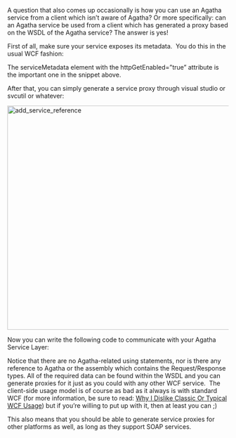 A question that also comes up occasionally is how you can use an Agatha service from a client which isn’t aware of Agatha? Or more specifically: can an Agatha service be used from a client which has generated a proxy based on the WSDL of the Agatha service? The answer is yes!

First of all, make sure your service exposes its metadata.&#160; You do this in the usual WCF fashion:

<script src="https://gist.github.com/3693369.js?file=s1.xml"></script>

The serviceMetadata element with the httpGetEnabled=”true” attribute is the important one in the snippet above.</p>  <p>After that, you can simply generate a service proxy through visual studio or svcutil or whatever:

<a href="http://davybrion.com/pictures/ConsumingAnAgathaServiceFromANonAgathaAw_DF1A/add_service_reference.png"><img style="border-right-width: 0px; display: inline; border-top-width: 0px; border-bottom-width: 0px; border-left-width: 0px" title="add_service_reference" border="0" alt="add_service_reference" src="http://davybrion.com/pictures/ConsumingAnAgathaServiceFromANonAgathaAw_DF1A/add_service_reference_thumb.png" width="635" height="510" /></a> </p>  

Now you can write the following code to communicate with your Agatha Service Layer:

<script src="https://gist.github.com/3693369.js?file=s2.cs"></script>

Notice that there are no Agatha-related using statements, nor is there any reference to Agatha or the assembly which contains the Request/Response types. All of the required data can be found within the WSDL and you can generate proxies for it just as you could with any other WCF service.&#160; The client-side usage model is of course as bad as it always is with standard WCF (for more information, be sure to read: <a href="http://davybrion.com/blog/2009/07/why-i-dislike-classic-or-typical-wcf-usage/" target="_blank">Why I Dislike Classic Or Typical WCF Usage</a>) but if you’re willing to put up with it, then at least you can ;)

This also means that you should be able to generate service proxies for other platforms as well, as long as they support SOAP services.